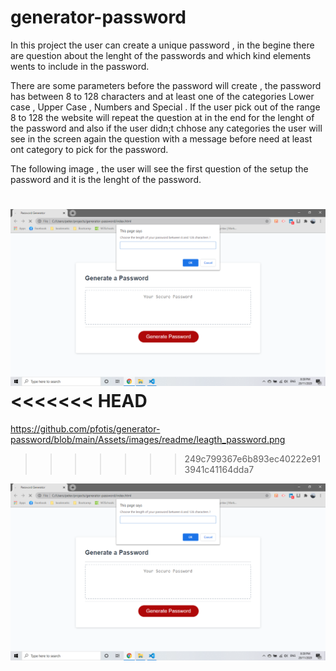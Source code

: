 # generator-password

In this project the user can create a unique password , in the begine there are question about the lenght of the passwords and which kind elements wents to include in the password.

There are some parameters before the password will create , the password has between 8 to 128 characters and at least one of the categories Lower case , Upper Case , Numbers and Special . If the user pick out of the range 8 to 128 the website will repeat the question at in the end for the lenght of the password and also if the user didn;t chhose any categories the user will see in the screen again the question with a message before need at least ont category to pick for the password.


The following image , the user will see the first question of the setup the password and it is the lenght of the password.

![](assets/images/readme/leagth_password.png)
<<<<<<< HEAD
=======
https://github.com/pfotis/generator-password/blob/main/Assets/images/readme/leagth_password.png
>>>>>>> 249c799367e6b893ec40222e913941c41164dda7

<img src="./assets/images/readme/leagth_password.png" alt="question for the lenght of the password">
